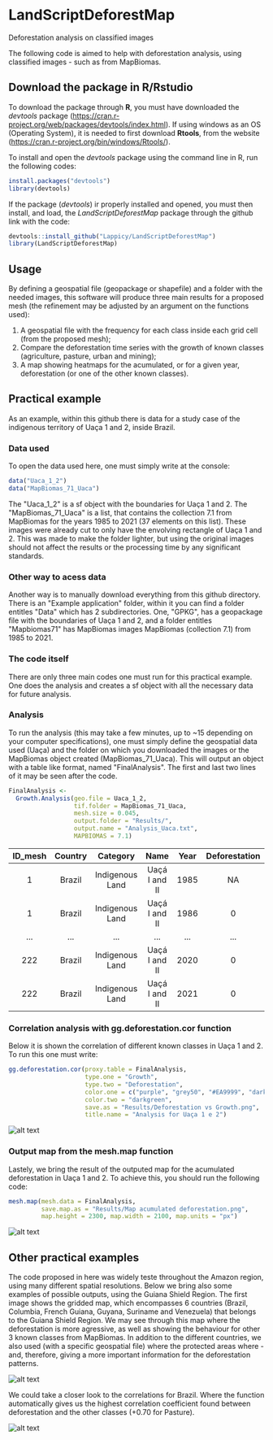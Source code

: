 # LandScriptDeforestMap
Deforestation analysis on classified images

The following code is aimed to help with deforestation analysis, using classified images - such as from MapBiomas.

## Download the package in R/Rstudio

To download the package through **R**, you must have downloaded the *devtools* package (https://cran.r-project.org/web/packages/devtools/index.html). If using windows as an OS (Operating System), it is needed to first download **Rtools**, from the website (https://cran.r-project.org/bin/windows/Rtools/).

To install and open the *devtools* package using the command line in R, run the following codes:
```r
install.packages("devtools")
library(devtools)
```
If the package (*devtools*) ir properly installed and opened, you must then install, and load, the *LandScriptDeforestMap* package through the github link with the code:
```r
devtools::install_github("Lappicy/LandScriptDeforestMap")
library(LandScriptDeforestMap)
```

## Usage
By defining a geospatial file (geopackage or shapefile) and a folder with the needed images, this software will produce three main results for a proposed mesh (the refinement may be adjusted by an argument on the functions used):
1. A geospatial file with the frequency for each class inside each grid cell (from the proposed mesh);
2. Compare the deforestation time series with the growth of known classes (agriculture, pasture, urban and mining);
3. A map showing heatmaps for the acumulated, or for a given year, deforestation (or one of the other known classes).

## Practical example
As an example, within this github there is data for a study case of the indigenous territory of Uaça 1 and 2, inside Brazil.

### Data used
To open the data used here, one must simply write at the console:
```r
data("Uaca_1_2")
data("MapBiomas_71_Uaca")
```

The "Uaca_1_2" is a sf object with the boundaries for Uaça 1 and 2. The "MapBiomas_71_Uaca" is a list, that contains the collection 7.1 from MapBiomas for the years 1985 to 2021 (37 elements on this list). These images were already cut to only have the envolving rectangle of Uaça 1 and 2. This was made to make the folder lighter, but using the original images should not affect the results or the processing time by any significant standards.

### Other way to acess data
Another way is to manually download everything from this github directory. There is an "Example application" folder, within it you can find a folder entitles "Data" which has 2 subdirectories. One, "GPKG", has a geopackage file with the boundaries of Uaça 1 and 2, and a folder entitles "Mapbiomas71" has MapBiomas images MapBiomas (collection 7.1) from 1985 to 2021.

### The code itself
There are only three main codes one must run for this practical example. One does the analysis and creates a sf object with all the necessary data for future analysis. 

### Analysis
To run the analysis (this may take a few minutes, up to ~15 depending on your computer specifications), one must simply define the geospatial data used (Uaça) and the folder on which you downloaded the images or the MapBiomas object created (MapBiomas_71_Uaca). This will output an object with a table like format, named "FinalAnalysis". The first and last two lines of it may be seen after the code.
```r
FinalAnalysis <-
  Growth.Analysis(geo.file = Uaca_1_2,
                  tif.folder = MapBiomas_71_Uaca,
                  mesh.size = 0.045,
                  output.folder = "Results/",
                  output.name = "Analysis_Uaca.txt",
                  MAPBIOMAS = 7.1)
```

| ID_mesh |	Country | Category | Name | Year | Deforestation | Reforestation | Growth_Urban | Growth_Mining | Growth_Pasture | Growth_Agriculture | Forest | NonForest | Water | Others | Urban | Mining | Pasture | Agriculture | 0 | 11 | 12 | 15 | 3 | 33 | 4 | 41 |
| :----------: | :----------: | :--------------------: | :--------------------: | :----------: | :----------: | :----------: | :----------: | :----------: | :----------: | :----------: | :----------: | :----------: | :----------: | :----------: | :----------: | :----------: | :----------: | :----------: | :----------: | :----------: | :----------: | :----------: | :----------: | :----------: | :----------: | :----------: |
| 1	| Brazil | Indigenous Land | Uaçá I and II | 1985 | NA | NA | NA | NA | NA | NA | 10.6983 | 0 | 0 | 0 | 0 | 0 | 0 | 0 | NA | NA | NA | NA | 10.6983 | NA | NA | NA |
| 1 |	Brazil | Indigenous Land | Uaçá I and II | 1986 | 0 | 0 | 0 | 0 | 0 | 0 | 10.6983 | 0 | 0 | 0 | 0 | 0 | 0 | 0 | NA | NA | NA | NA | 10.6983 | NA | NA | NA |
| ... | ... | ... | ... | ... | ... | ... | ... | ... | ... | ... | ... | ... | ... | ... | ... | ... | ... | ... | ... | ... | ... | ... | ... | ... | ... | ... |
| 222 | Brazil | Indigenous Land |	Uaçá I and II |	2020 | 0 | 0 | 0 | 0 | 0 | 0 | 0.1008 | 0.234 | 0 | 0 | 0 | 0 | 0 | 0 | NA | NA | 0.234 | NA | 0.1008 | NA | NA | NA |
| 222 | Brazil | Indigenous Land |	Uaçá I and II |	2021 | 0 | 0 | 0 | 0 | 0 | 0 | 0.1008 | 0.234 | 0 | 0 | 0 | 0 | 0 | 0 | NA | NA | 0.234 | NA | 0.1008 | NA | NA | NA |

### Correlation analysis with gg.deforestation.cor function
Below it is shown the correlation of different known classes in Uaça 1 and 2. To run this one must write:
```r
gg.deforestation.cor(proxy.table = FinalAnalysis,
                     type.one = "Growth",
                     type.two = "Deforestation",
                     color.one = c("purple", "grey50", "#EA9999", "darkorange"),
                     color.two = "darkgreen",
                     save.as = "Results/Deforestation vs Growth.png",
                     title.name = "Analysis for Uaça 1 e 2")
```
![alt text](https://github.com/Lappicy/DeforestMapBiomas/blob/main/Example%20application/Results/Deforestation%20vs%20Growth.png?raw=true)

### Output map from the mesh.map function
Lastely, we bring the result of the outputed map for the acumulated deforestation in Uaça 1 and 2. To achieve this, you should run the following code:
```r
mesh.map(mesh.data = FinalAnalysis,
         save.map.as = "Results/Map acumulated deforestation.png",
         map.height = 2300, map.width = 2100, map.units = "px")
```
![alt text](https://github.com/Lappicy/DeforestMapBiomas/blob/main/Example%20application/Results/Map%20acumulated%20deforestation.png?raw=true)

## Other practical examples
The code proposed in here was widely teste throughout the Amazon region, using many different spatial resolutions. Below we bring also some examples of possible outputs, using the Guiana Shield Region. The first image shows the gridded map, which encompasses 6 countries (Brazil, Columbia, French Guiana, Guyana, Suriname and Venezuela) that belongs to the Guiana Shield Region. We may see through this map where the deforestation is more agressive, as well as showing the behaviour for other 3 known classes from MapBiomas. In addition to the different countries, we also used (with a specific geospatial file) where the protected areas where - and, therefore, giving a more important information for the deforestation patterns.

![alt text](https://github.com/Lappicy/DeforestMapBiomas/blob/main/Example%20application/Others/Guiana%20Shield%20Example.png?raw=true)

We could take a closer look to the correlations for Brazil. Where the function automatically gives us the highest correlation coefficient found between deforestation and the other classes (+0.70 for Pasture).

![alt text](https://github.com/Lappicy/DeforestMapBiomas/blob/main/Example%20application/Others/Brazil%20example.png?raw=true)


